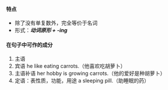 #### 特点
* 除了没有单复数外，完全等价于名词
* 形式：***动词原形 + -ing***
#### 在句子中可作的成分
1. 主语
2. 宾语
   he like eating carrots.（他喜欢吃胡萝卜）
3. 主语补语
   her hobby is growing carrots.（他的爱好是种胡萝卜）
3. 定语：表性质，功能，用途
   a sleeping pill.（助睡眠的药）